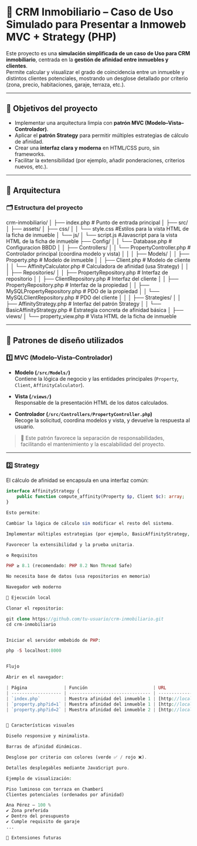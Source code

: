 # 🧭 CRM Inmobiliario – Caso de Uso Simulado para Presentar a Inmoweb MVC + Strategy (PHP)

Este proyecto es una **simulación simplificada de un caso de Uso para CRM inmobiliario**, centrada en la **gestión de afinidad entre inmuebles y clientes**.  
Permite calcular y visualizar el grado de coincidencia entre un inmueble y distintos clientes potenciales, mostrando un desglose detallado por criterio (zona, precio, habitaciones, garaje, terraza, etc.).

---

## 🎯 **Objetivos del proyecto**

- Implementar una arquitectura limpia con **patrón MVC (Modelo–Vista–Controlador)**.
- Aplicar el **patrón Strategy** para permitir múltiples estrategias de cálculo de afinidad.
- Crear una **interfaz clara y moderna** en HTML/CSS puro, sin frameworks.
- Facilitar la extensibilidad (por ejemplo, añadir ponderaciones, criterios nuevos, etc.).

---

## 🧩 **Arquitectura**

### 🗂 Estructura del proyecto

crm-inmobiliario/
│
├── index.php # Punto de entrada principal
│
├── src/
│
├── assets/
│   ├── css/
│   │   └── style.css #Estilos para la vista HTML de la ficha de inmueble
│   └── js/
│       └── script.js #Javascript para la vista HTML de la ficha de inmueble
├── Config/
│ │ └── Database.php # Configuracion BBDD
│ 
│ ├── Controllers/
│ │ └── PropertyController.php # Controlador principal (coordina modelo y vista)
│ │
│ ├── Models/
│ │ ├── Property.php # Modelo de inmueble
│ │ ├── Client.php # Modelo de cliente
│ │ └── AffinityCalculator.php # Calculadora de afinidad (usa Strategy)
│ │ 
│ ├── Repositories/
│ │ ├── PropertyRepository.php # Interfaz de repositorio
│ │ ├── ClientRepository.php # Interfaz del cliente
│ │ ├── PropertyRepository.php # Interfaz de la propiedad
│ │ ├── MySQLPropertyRepository.php # PDO de la propiedad
│ │ └── MySQLClientRepository.php # PDO del cliente
│ │
│ ├── Strategies/
│ │ ├── AffinityStrategy.php # Interfaz del patrón Strategy
│ │  └── BasicAffinityStrategy.php # Estrategia concreta de afinidad básica
│
├── views/
│    └── property_view.php # Vista HTML de la ficha de inmueble



---

## 🧠 **Patrones de diseño utilizados**

### 1️⃣ **MVC (Modelo–Vista–Controlador)**

- **Modelo (`/src/Models/`)**  
  Contiene la lógica de negocio y las entidades principales (`Property`, `Client`, `AffinityCalculator`).
  
- **Vista (`/views/`)**  
  Responsable de la presentación HTML de los datos calculados.
  
- **Controlador (`/src/Controllers/PropertyController.php`)**  
  Recoge la solicitud, coordina modelos y vista, y devuelve la respuesta al usuario.

> 🔹 Este patrón favorece la separación de responsabilidades, facilitando el mantenimiento y la escalabilidad del proyecto.

---

### 2️⃣ **Strategy**

El cálculo de afinidad se encapsula en una interfaz común:

```php
interface AffinityStrategy {
    public function compute_affinity(Property $p, Client $c): array;
}

Esto permite:

Cambiar la lógica de cálculo sin modificar el resto del sistema.

Implementar múltiples estrategias (por ejemplo, BasicAffinityStrategy, WeightedAffinityStrategy, AdvancedAIPropertyMatch, etc.).

Favorecer la extensibilidad y la prueba unitaria.

⚙️ Requisitos

PHP ≥ 8.1 (recomendado: PHP 8.2 Non Thread Safe)

No necesita base de datos (usa repositorios en memoria)

Navegador web moderno

🚀 Ejecución local

Clonar el repositorio:

git clone https://github.com/tu-usuario/crm-inmobiliario.git
cd crm-inmobiliario


Iniciar el servidor embebido de PHP:

php -S localhost:8000


Flujo

Abrir en el navegador:

| Página              | Función                         | URL                                                                                |
| ------------------- | ------------------------------- | ---------------------------------------------------------------------------------- |
| `index.php`         | Muestra afinidad del inmueble 1 | [http://localhost:8000](http://localhost:8000)                                     |
| `property.php?id=1` | Muestra afinidad del inmueble 1 | [http://localhost:8000?id=1](http://localhost:8000/?id=1) |
| `property.php?id=2` | Muestra afinidad del inmueble 2 | [http://localhost:8000/property.php?id=2](http://localhost:8000/?id=2) |


🎨 Características visuales

Diseño responsive y minimalista.

Barras de afinidad dinámicas.

Desglose por criterio con colores (verde ✅ / rojo ❌).

Detalles desplegables mediante JavaScript puro.

Ejemplo de visualización:

Piso luminoso con terraza en Chamberí
Clientes potenciales (ordenados por afinidad)

Ana Pérez — 100 %
✔ Zona preferida
✔ Dentro del presupuesto
✔ Cumple requisito de garaje
...

🧩 Extensiones futuras